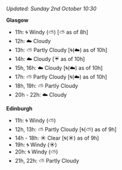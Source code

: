 *Updated: Sunday 2nd October 10:30*

**Glasgow**

* 11h: :cyclone: Windy (:partly_sunny:) [:partly_sunny: as of 8h]
* 12h: :cloud: Cloudy
* 13h: :partly_sunny: Partly Cloudy [:cyclone:(:cloud:) as of 10h]
* 14h: :cloud: Cloudy [:umbrella: as of 10h]
* 15h, 16h: :cloud: Cloudy [:cyclone:(:cloud:) as of 10h]
* 17h: :partly_sunny: Partly Cloudy [:cyclone:(:cloud:) as of 10h]
* 18h, 19h: :partly_sunny: Partly Cloudy
* 20h - 22h: :cloud: Cloudy

**Edinburgh**

* 11h: :cyclone: Windy (:partly_sunny:)
* 12h, 13h: :partly_sunny: Partly Cloudy [:cyclone:(:partly_sunny:) as of 9h]
* 14h - 18h: :sunny: Clear [:cyclone:(:sunny:) as of 9h]
* 19h: :cyclone: Windy (:sunny:)
* 20h: :cyclone: Windy (:partly_sunny:)
* 21h, 22h: :partly_sunny: Partly Cloudy
